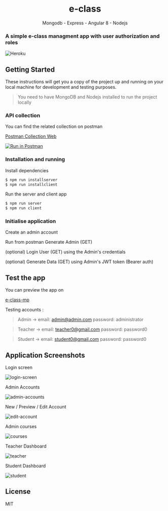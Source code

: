<h1 align="center">
e-class
</h1>

<p align="center">Mongodb - Express - Angular 8 - Nodejs <p>

### A simple e-class managment app with user authorization and roles

![Heroku](https://heroku-badge.herokuapp.com/?app=eclass-mp)


## Getting Started

These instructions will get you a copy of the project up and running on your local machine for development and testing purposes.

> You need to have MongoDB and Nodejs installed to run the project locally

### API collection
You can find the related collection on postman

[Postman Collection Web](https://documenter.getpostman.com/view/7448955/SWTHbFc4)

[![Run in Postman](https://run.pstmn.io/button.svg)](https://app.getpostman.com/run-collection/0bf0af29d80e0300c45a)

### Installation and running

Install dependencies
```sh
$ npm run installserver
$ npm run installclient
```
Run the server and client app
```sh
$ npm run server
$ npm run client
```
### Initialise application
Create an admin account

Run from postman 
Generate Admin (GET)

(optional)
Login User (GET) using the Admin's credentials

(optional) Generate Data (GET) using Admin's JWT token (Bearer auth)




## Test the app

You can preview the app on

[e-class-mp](https://eclass-mp.herokuapp.com/login)

Testing accounts :
> Admin ->  email: admin@admin.com
 password: administrator

 > Teacher ->  email: teacher0@gmail.com
 password: password0

 > Student ->  email: student0@gmail.com
 password: password0

 ## Application Screenshots

Login screen

![login-screen](https://user-images.githubusercontent.com/3619970/74102969-dcaccb00-4b50-11ea-9a2f-1c8a2acf871f.PNG)

Admin Accounts

![admin-accounts](https://user-images.githubusercontent.com/3619970/74102971-dfa7bb80-4b50-11ea-9272-0e96524af22f.PNG)

 New / Preview / Edit Account
 
![edit-account](https://user-images.githubusercontent.com/3619970/74102974-e20a1580-4b50-11ea-95c8-541296ea487c.PNG)

 Admin courses
 
![courses](https://user-images.githubusercontent.com/3619970/74102976-e46c6f80-4b50-11ea-8187-2ac5af005ab5.PNG)

Teacher Dashboard

![teacher](https://user-images.githubusercontent.com/3619970/74102977-e6363300-4b50-11ea-89be-b0c606aca95a.PNG)

 Student Dashboard
 
![student](https://user-images.githubusercontent.com/3619970/74102978-ea625080-4b50-11ea-828a-a6a8ae364a49.PNG)

License
----
MIT





